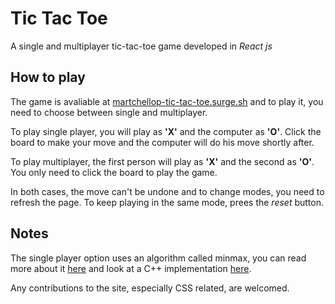 Tic Tac Toe
=========================== 

A single and multiplayer tic-tac-toe game developed in _React js_ 

## How to play

The game is avaliable at [martchellop-tic-tac-toe.surge.sh](http://martchellop-tic-tac-toe.surge.sh/) and to play it, you need to choose between single and multiplayer.

To play single player, you will play as __'X'__ and the computer as __'O'__. Click the board to make your move and the computer will do his move shortly after.

To play multiplayer, the first person will play as __'X'__ and the second as __'O'__. You only need to click the board to play the game. 

In both cases, the move can't be undone and to change modes, you need to refresh the page. To keep playing in the same mode, prees the _reset_ button.

## Notes

The single player option uses an algorithm called minmax, you can read more about it [here](https://en.wikipedia.org/wiki/Minimax) and look at a C++ implementation [here](http://www.geeksforgeeks.org/minimax-algorithm-in-game-theory-set-3-tic-tac-toe-ai-finding-optimal-move/).

Any contributions to the site, especially CSS related, are welcomed.